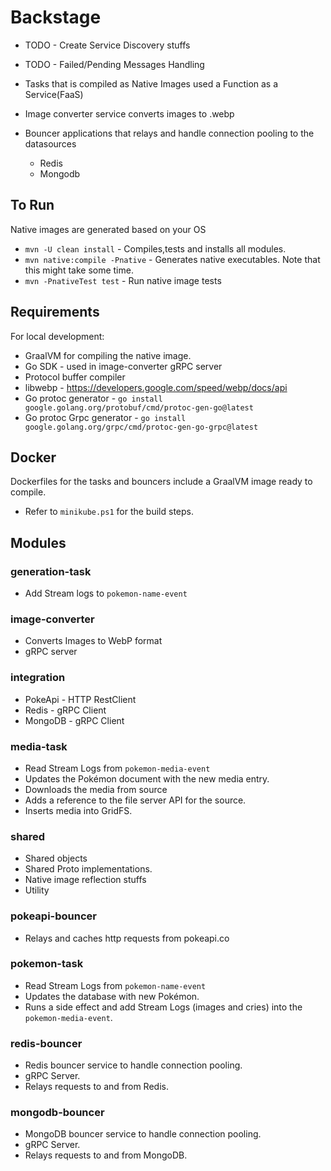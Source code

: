 # Backstage

- TODO - Create Service Discovery stuffs
- TODO - Failed/Pending Messages Handling

- Tasks that is compiled as Native Images used a Function as a Service(FaaS)
- Image converter service converts images to .webp
- Bouncer applications that relays and handle connection pooling to the datasources
    - Redis
    - Mongodb

## To Run

Native images are generated based on your OS

- `mvn -U clean install` - Compiles,tests and installs all modules.
- `mvn native:compile -Pnative` - Generates native executables. Note that this might take some time.
- `mvn -PnativeTest test` - Run native image tests

## Requirements

For local development:

- GraalVM for compiling the native image.
- Go SDK - used in image-converter gRPC server
- Protocol buffer compiler
- libwebp - https://developers.google.com/speed/webp/docs/api
- Go protoc generator - `go install google.golang.org/protobuf/cmd/protoc-gen-go@latest`
- Go protoc Grpc generator - `go install google.golang.org/grpc/cmd/protoc-gen-go-grpc@latest`

## Docker

Dockerfiles for the tasks and bouncers include a GraalVM image ready to compile.

- Refer to `minikube.ps1` for the build steps.

## Modules

### generation-task

- Add Stream logs to `pokemon-name-event`

### image-converter

- Converts Images to WebP format
- gRPC server

### integration

- PokeApi - HTTP RestClient
- Redis - gRPC Client
- MongoDB - gRPC Client

### media-task

- Read Stream Logs from `pokemon-media-event`
- Updates the Pokémon document with the new media entry.
- Downloads the media from source
- Adds a reference to the file server API for the source.
- Inserts media into GridFS.

### shared

- Shared objects
- Shared Proto implementations.
- Native image reflection stuffs
- Utility

### pokeapi-bouncer

- Relays and caches http requests from pokeapi.co

### pokemon-task

- Read Stream Logs from `pokemon-name-event`
- Updates the database with new Pokémon.
- Runs a side effect and add Stream Logs (images and cries) into the `pokemon-media-event`.

### redis-bouncer

- Redis bouncer service to handle connection pooling.
- gRPC Server.
- Relays requests to and from Redis.

### mongodb-bouncer

- MongoDB bouncer service to handle connection pooling.
- gRPC Server.
- Relays requests to and from MongoDB.

